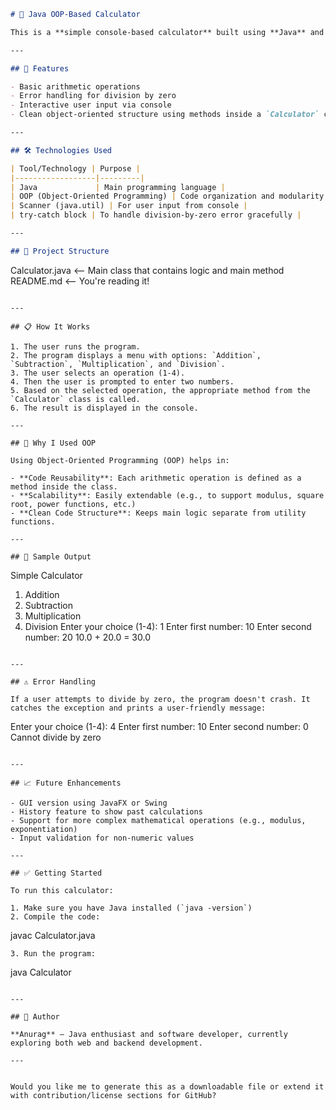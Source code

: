 ```markdown
# 🧮 Java OOP-Based Calculator

This is a **simple console-based calculator** built using **Java** and follows **Object-Oriented Programming (OOP)** principles. It allows users to perform **Addition, Subtraction, Multiplication,** and **Division** on two numbers via command-line input.

---

## 🚀 Features

- Basic arithmetic operations
- Error handling for division by zero
- Interactive user input via console
- Clean object-oriented structure using methods inside a `Calculator` class

---

## 🛠️ Technologies Used

| Tool/Technology | Purpose |
|------------------|---------|
| Java             | Main programming language |
| OOP (Object-Oriented Programming) | Code organization and modularity |
| Scanner (java.util) | For user input from console |
| try-catch block | To handle division-by-zero error gracefully |

---

## 📂 Project Structure

```

Calculator.java  <-- Main class that contains logic and main method
README.md        <-- You're reading it!

```

---

## 📋 How It Works

1. The user runs the program.
2. The program displays a menu with options: `Addition`, `Subtraction`, `Multiplication`, and `Division`.
3. The user selects an operation (1-4).
4. Then the user is prompted to enter two numbers.
5. Based on the selected operation, the appropriate method from the `Calculator` class is called.
6. The result is displayed in the console.

---

## 🧠 Why I Used OOP

Using Object-Oriented Programming (OOP) helps in:

- **Code Reusability**: Each arithmetic operation is defined as a method inside the class.
- **Scalability**: Easily extendable (e.g., to support modulus, square root, power functions, etc.)
- **Clean Code Structure**: Keeps main logic separate from utility functions.

---

## 📌 Sample Output

```

Simple Calculator

1. Addition
2. Subtraction
3. Multiplication
4. Division
   Enter your choice (1-4): 1
   Enter first number: 10
   Enter second number: 20
   10.0 + 20.0 = 30.0

```

---

## ⚠️ Error Handling

If a user attempts to divide by zero, the program doesn't crash. It catches the exception and prints a user-friendly message:

```

Enter your choice (1-4): 4
Enter first number: 10
Enter second number: 0
Cannot divide by zero

```

---

## 📈 Future Enhancements

- GUI version using JavaFX or Swing
- History feature to show past calculations
- Support for more complex mathematical operations (e.g., modulus, exponentiation)
- Input validation for non-numeric values

---

## ✅ Getting Started

To run this calculator:

1. Make sure you have Java installed (`java -version`)
2. Compile the code:
```

javac Calculator.java

```
3. Run the program:
```

java Calculator

```

---

## 🙌 Author

**Anurag** – Java enthusiast and software developer, currently exploring both web and backend development.

---


Would you like me to generate this as a downloadable file or extend it with contribution/license sections for GitHub?

